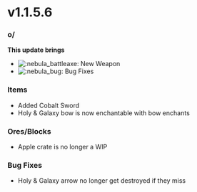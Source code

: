 # v1.1.5.6

### o/

**This update brings**

* ![:nebula\_battleaxe:](https://cdn.discordapp.com/emojis/1172373637215563807.webp?size=56\&quality=lossless) New Weapon&#x20;
* <img src="https://cdn.discordapp.com/emojis/1174855831473365044.webp?size=56&#x26;quality=lossless" alt=":nebula_bug:" data-size="line"> Bug Fixes

### **Items**

* Added Cobalt Sword
* Holy & Galaxy bow is now enchantable with bow enchants

### **Ores/Blocks**

* Apple crate is no longer a WIP

### **Bug Fixes**

* Holy & Galaxy arrow no longer get destroyed if they miss
